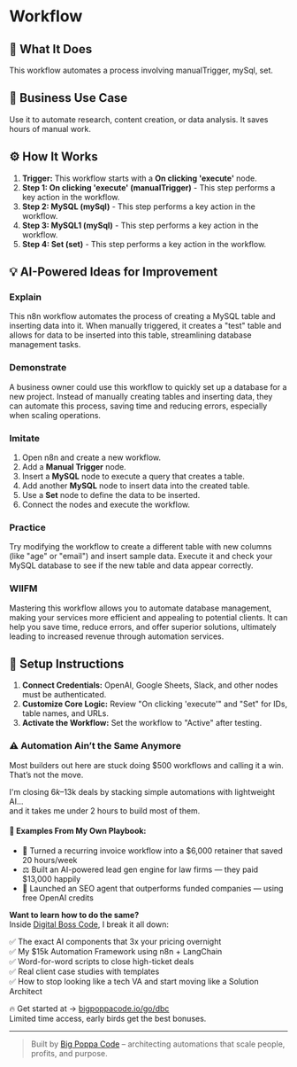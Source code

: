 # Workflow

## 🚀 What It Does
This workflow automates a process involving manualTrigger, mySql, set.

## 💼 Business Use Case
Use it to automate research, content creation, or data analysis. It saves hours of manual work.

## ⚙️ How It Works
1.  **Trigger:** This workflow starts with a **On clicking 'execute'** node.
2. **Step 1: On clicking 'execute' (manualTrigger)** - This step performs a key action in the workflow.
3. **Step 2: MySQL (mySql)** - This step performs a key action in the workflow.
4. **Step 3: MySQL1 (mySql)** - This step performs a key action in the workflow.
5. **Step 4: Set (set)** - This step performs a key action in the workflow.

## 💡 AI-Powered Ideas for Improvement
### Explain
This n8n workflow automates the process of creating a MySQL table and inserting data into it. When manually triggered, it creates a "test" table and allows for data to be inserted into this table, streamlining database management tasks.

### Demonstrate
A business owner could use this workflow to quickly set up a database for a new project. Instead of manually creating tables and inserting data, they can automate this process, saving time and reducing errors, especially when scaling operations.

### Imitate
1. Open n8n and create a new workflow.
2. Add a **Manual Trigger** node.
3. Insert a **MySQL** node to execute a query that creates a table.
4. Add another **MySQL** node to insert data into the created table.
5. Use a **Set** node to define the data to be inserted.
6. Connect the nodes and execute the workflow.

### Practice
Try modifying the workflow to create a different table with new columns (like "age" or "email") and insert sample data. Execute it and check your MySQL database to see if the new table and data appear correctly.

### WIIFM
Mastering this workflow allows you to automate database management, making your services more efficient and appealing to potential clients. It can help you save time, reduce errors, and offer superior solutions, ultimately leading to increased revenue through automation services.

## 🔧 Setup Instructions
1. **Connect Credentials:** OpenAI, Google Sheets, Slack, and other nodes must be authenticated.
2. **Customize Core Logic:** Review "On clicking 'execute'" and "Set" for IDs, table names, and URLs.
3. **Activate the Workflow:** Set the workflow to "Active" after testing.

### ⚠️ Automation Ain’t the Same Anymore

Most builders out here are stuck doing $500 workflows and calling it a win.  
That’s not the move.  

I'm closing $6k–$13k deals by stacking simple automations with lightweight AI...  
and it takes me under 2 hours to build most of them.

#### 🧠 Examples From My Own Playbook:
- 🔁 Turned a recurring invoice workflow into a $6,000 retainer that saved 20 hours/week  
- ⚖️ Built an AI-powered lead gen engine for law firms — they paid $13,000 happily  
- 🚀 Launched an SEO agent that outperforms funded companies — using free OpenAI credits  

**Want to learn how to do the same?**  
Inside [Digital Boss Code](https://bigpoppacode.io/go/dbc), I break it all down:

✅ The exact AI components that 3x your pricing overnight  
✅ My $15k Automation Framework using n8n + LangChain  
✅ Word-for-word scripts to close high-ticket deals  
✅ Real client case studies with templates  
✅ How to stop looking like a tech VA and start moving like a Solution Architect  

🔥 Get started at → [bigpoppacode.io/go/dbc](https://bigpoppacode.io/go/dbc)  
Limited time access, early birds get the best bonuses.

---
> Built by [Big Poppa Code](https://bigpoppacode.io) – architecting automations that scale people, profits, and purpose.
